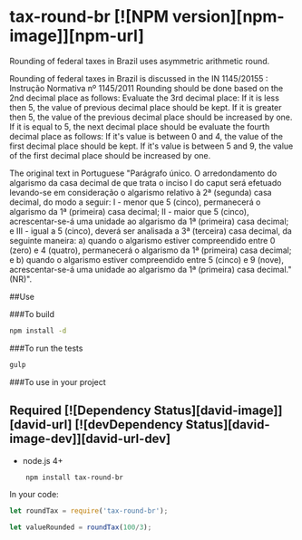 # tax-round-br [![NPM version][npm-image]][npm-url]
Rounding of federal taxes in Brazil uses asymmetric arithmetic round.

Rounding of federal taxes in Brazil is discussed in the IN 1145/20155 : Instrução Normativa nº 1145/2011
Rounding should be done based on the 2nd decimal place as follows:
Evaluate the 3rd decimal place:
If it is less then 5, the value of previous decimal place should be kept.
If it is greater then 5, the value of the previous decimal place should be increased by one.
If it is equal to 5, the next decimal place should be evaluate the fourth decimal place as follows:
If it's value is between 0 and 4, the value of the first decimal place should be kept.
If it's value is between 5 and 9, the value of the first decimal place should be increased by one.

The original text in Portuguese
"Parágrafo único. O arredondamento do algarismo da casa decimal de que trata o inciso I do caput será efetuado levando-se em consideração o algarismo relativo à 2ª (segunda) casa decimal, do modo a seguir:
I - menor que 5 (cinco), permanecerá o algarismo da 1ª (primeira) casa decimal;
II - maior que 5 (cinco), acrescentar-se-á uma unidade ao algarismo da 1ª (primeira) casa decimal; e
III - igual a 5 (cinco), deverá ser analisada a 3ª (terceira) casa decimal, da seguinte maneira:
a) quando o algarismo estiver compreendido entre 0 (zero) e 4 (quatro), permanecerá o algarismo da 1ª (primeira) casa decimal; e
b) quando o algarismo estiver compreendido entre 5 (cinco) e 9 (nove), acrescentar-se-á uma unidade ao algarismo da 1ª (primeira) casa decimal." (NR)".

##Use

###To build
```bash
npm install -d
```

###To run the tests
```bash
gulp
```

###To use in your project

## Required [![Dependency Status][david-image]][david-url] [![devDependency Status][david-image-dev]][david-url-dev]

 * node.js 4+
 
```bash
    npm install tax-round-br
```

In your code:

```javascript
let roundTax = require('tax-round-br');

let valueRounded = roundTax(100/3);

```

